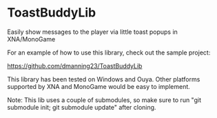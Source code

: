 ToastBuddyLib
=============

Easily show messages to the player via little toast popups in XNA/MonoGame

For an example of how to use this library, check out the sample project:

https://github.com/dmanning23/ToastBuddyLib

This library has been tested on Windows and Ouya.  Other platforms supported by XNA and MonoGame would be easy to implement.

Note: This lib uses a couple of submodules, so make sure to run "git submodule init; git submodule update" after cloning.
